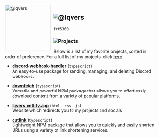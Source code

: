 <img width="150" height="150" align="left" style="float: left; margin: 0 10px 0 0;" alt="@lqvers" src="https://images.weserv.nl/?url=https://avatars.githubusercontent.com/u/77604356?v=4?v=4&h=300&w=300&fit=cover&mask=circle&maxage=7d" />

## ![@lqvers](https://readme-typing-svg.demolab.com?font=Inter&weight=700&size=25&duration=1&pause=1000&color=529AED&vCenter=true&width=435&height=25&lines=@lqvers)

```
fr#5360 
```

### ![Projects](https://readme-typing-svg.demolab.com?font=Inter&weight=700&size=25&duration=3500&pause=1000&color=FFFFFF&vCenter=true&width=435&height=25&lines=Projects)

Below is a list of my favorite projects, sorted in order of preference. For a full list of my projects, click [here](https://github.com/lqvers?tab=repositories)

* **[discord-webhook-handler](https://npmjs.com/package/discord-webhook-handler)** (`typescript`) <br>
  An easy-to-use package for sending, managing, and deleting Discord webhooks.

* **[downfetch](https://npmjs.com/package/downfetch)** (`typescript`) <br>
  Versatile and powerful NPM package that allows you to effortlessly download content from a variety of popular platforms.

* **[lqvers.netlify.app](https://lqvers.netlify.app)** (`html, css, js`) <br>
  Website which redirects you to my projects and socials

* **[cutlink](https://npmjs.com/package/cutlink)** (`typescript`) <br>
  Lightweight NPM package that allows you to quickly and easily shorten URLs using a variety of link shortening services.
